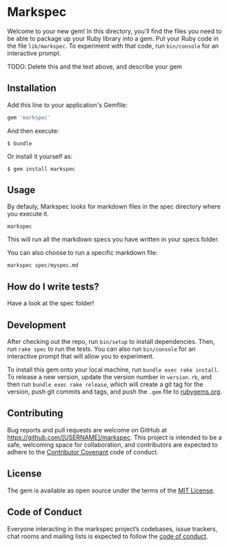 # Markspec

Welcome to your new gem! In this directory, you'll find the files you need to be able to package up your Ruby library into a gem. Put your Ruby code in the file `lib/markspec`. To experiment with that code, run `bin/console` for an interactive prompt.

TODO: Delete this and the text above, and describe your gem

## Installation

Add this line to your application's Gemfile:

```ruby
gem 'markspec'
```

And then execute:

    $ bundle

Or install it yourself as:

    $ gem install markspec

## Usage

By defauly, Markspec looks for markdown files in the spec directory where you execute it.

```
markspec
```

This will run all the markdown specs you have written in your specs folder.

You can also choose to run a specific markdown file:

```
markspec spec/myspec.md
```

## How do I write tests?

Have a look at the spec folder!

## Development

After checking out the repo, run `bin/setup` to install dependencies. Then, run `rake spec` to run the tests. You can also run `bin/console` for an interactive prompt that will allow you to experiment.

To install this gem onto your local machine, run `bundle exec rake install`. To release a new version, update the version number in `version.rb`, and then run `bundle exec rake release`, which will create a git tag for the version, push git commits and tags, and push the `.gem` file to [rubygems.org](https://rubygems.org).

## Contributing

Bug reports and pull requests are welcome on GitHub at https://github.com/[USERNAME]/markspec. This project is intended to be a safe, welcoming space for collaboration, and contributors are expected to adhere to the [Contributor Covenant](http://contributor-covenant.org) code of conduct.

## License

The gem is available as open source under the terms of the [MIT License](https://opensource.org/licenses/MIT).

## Code of Conduct

Everyone interacting in the markspec project’s codebases, issue trackers, chat rooms and mailing lists is expected to follow the [code of conduct](https://github.com/[USERNAME]/markspec/blob/master/CODE_OF_CONDUCT.md).
